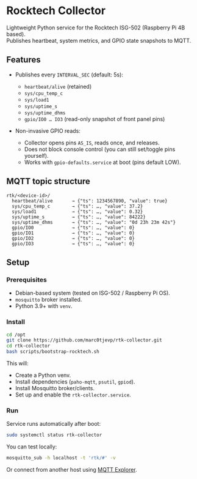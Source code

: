 # Rocktech Collector

Lightweight Python service for the Rocktech ISG-502 (Raspberry Pi 4B based).  
Publishes heartbeat, system metrics, and GPIO state snapshots to MQTT.

## Features
- Publishes every `INTERVAL_SEC` (default: 5s):
  - `heartbeat/alive` (retained)
  - `sys/cpu_temp_c`
  - `sys/load1`
  - `sys/uptime_s`
  - `sys/uptime_dhms`
  - `gpio/IO0 … IO3` (read-only snapshot of front panel pins)

- Non-invasive GPIO reads:
  - Collector opens pins `AS_IS`, reads once, and releases.
  - Does not block console control (you can still set/toggle pins yourself).
  - Works with `gpio-defaults.service` at boot (pins default LOW).

## MQTT topic structure
```
rtk/<device-id>/
  heartbeat/alive       → {"ts": 1234567890, "value": true}
  sys/cpu_temp_c        → {"ts": …, "value": 37.2}
  sys/load1             → {"ts": …, "value": 0.32}
  sys/uptime_s          → {"ts": …, "value": 84222}
  sys/uptime_dhms       → {"ts": …, "value": "0d 23h 23m 42s"}
  gpio/IO0              → {"ts": …, "value": 0}
  gpio/IO1              → {"ts": …, "value": 0}
  gpio/IO2              → {"ts": …, "value": 0}
  gpio/IO3              → {"ts": …, "value": 0}
```

## Setup

### Prerequisites
- Debian-based system (tested on ISG-502 / Raspberry Pi OS).
- `mosquitto` broker installed.
- Python 3.9+ with `venv`.

### Install
```bash
cd /opt
git clone https://github.com/marc0tjevp/rtk-collector.git
cd rtk-collector
bash scripts/bootstrap-rocktech.sh
```

This will:
- Create a Python venv.
- Install dependencies (`paho-mqtt`, `psutil`, `gpiod`).
- Install Mosquitto broker/clients.
- Set up and enable the `rtk-collector.service`.

### Run
Service runs automatically after boot:
```bash
sudo systemctl status rtk-collector
```

You can test locally:
```bash
mosquitto_sub -h localhost -t 'rtk/#' -v
```

Or connect from another host using [MQTT Explorer](https://mqtt-explorer.com/).